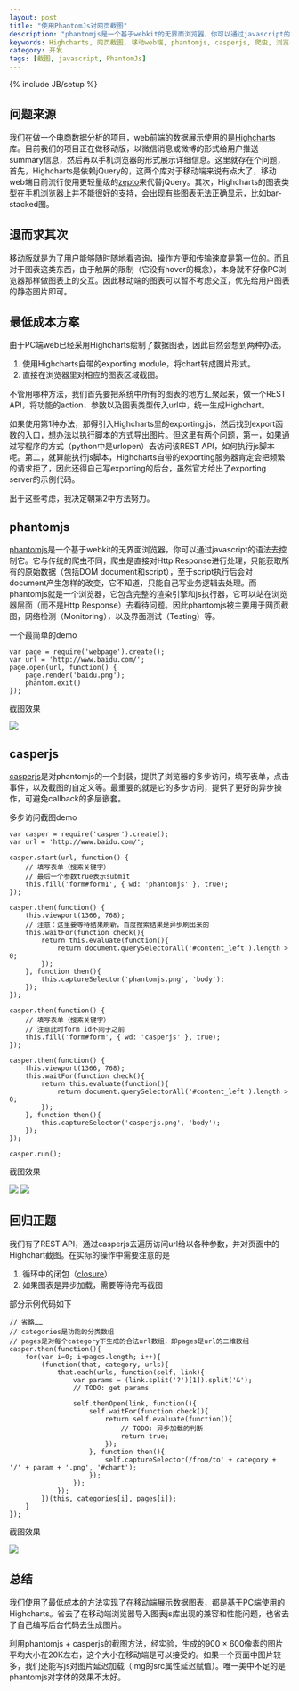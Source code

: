 ```yaml
---
layout: post
title: "使用PhantomJs对网页截图"
description: "phantomjs是一个基于webkit的无界面浏览器，你可以通过javascript的语法去控制它。它与传统的爬虫不同，爬虫是直接对Http Response进行处理，只能获取所有的原始数据（包括DOM document和script），至于script执行后会对document产生怎样的改变，它不知道，只能自己写业务逻辑去处理。而phantomjs就是一个浏览器，它包含完整的渲染引擎和js执行器，它可以站在浏览器层面（而不是Http Response）去看待问题。因此phantomjs被主要用于网页截图，网络检测（Monitoring），以及界面测试（Testing）等。"
keywords: Highcharts, 网页截图, 移动web端, phantomjs, casperjs, 爬虫, 浏览器
category: 开发
tags: [截图, javascript, PhantomJs]
---
```

{% include JB/setup %}


问题来源
---------
我们在做一个电商数据分析的项目，web前端的数据展示使用的是[Highcharts](http://www.highcharts.com/)库。目前我们的项目正在做移动版，以微信消息或微博的形式给用户推送summary信息，然后再以手机浏览器的形式展示详细信息。这里就存在个问题，首先，Highcharts是依赖jQuery的，这两个库对于移动端来说有点大了，移动web端目前流行使用更轻量级的[zepto](http://zeptojs.com/)来代替jQuery。其次，Highcharts的图表类型在手机浏览器上并不能很好的支持，会出现有些图表无法正确显示，比如bar-stacked图。



退而求其次
-----------
移动版就是为了用户能够随时随地看咨询，操作方便和传输速度是第一位的。而且对于图表这类东西，由于触屏的限制（它没有hover的概念），本身就不好像PC浏览器那样做图表上的交互。因此移动端的图表可以暂不考虑交互，优先给用户图表的静态图片即可。



最低成本方案
-------------
由于PC端web已经采用Highcharts绘制了数据图表，因此自然会想到两种办法。

1. 使用Highcharts自带的exporting module，将chart转成图片形式。
2. 直接在浏览器里对相应的图表区域截图。

不管用哪种方法，我们首先要把系统中所有的图表的地方汇聚起来，做一个REST API，将功能的action、参数以及图表类型传入url中，统一生成Highchart。

如果使用第1种办法，那得引入Highcharts里的exporting.js，然后找到export函数的入口，想办法以执行脚本的方式导出图片。但这里有两个问题，第一，如果通过写程序的方式（python中是urlopen）去访问该REST API，如何执行js脚本呢。第二，就算能执行js脚本，Highcharts自带的exporting服务器肯定会把频繁的请求拒了，因此还得自己写exporting的后台，虽然官方给出了exporting server的示例代码。

出于这些考虑，我决定朝第2中方法努力。



phantomjs
----------
[phantomjs](http://phantomjs.org/)是一个基于webkit的无界面浏览器，你可以通过javascript的语法去控制它。它与传统的爬虫不同，爬虫是直接对Http Response进行处理，只能获取所有的原始数据（包括DOM document和script），至于script执行后会对document产生怎样的改变，它不知道，只能自己写业务逻辑去处理。而phantomjs就是一个浏览器，它包含完整的渲染引擎和js执行器，它可以站在浏览器层面（而不是Http Response）去看待问题。因此phantomjs被主要用于网页截图，网络检测（Monitoring），以及界面测试（Testing）等。

一个最简单的demo

    var page = require('webpage').create();
    var url = 'http://www.baidu.com/';
    page.open(url, function() {
        page.render('baidu.png');
        phantom.exit()
    });

截图效果

<img src="/assets/photos/20140612_01.png" style="max-width:720px;">



casperjs
---------
[casperjs](http://casperjs.org/)是对phantomjs的一个封装，提供了浏览器的多步访问，填写表单，点击事件，以及截图的自定义等。最重要的就是它的多步访问，提供了更好的异步操作，可避免callback的多层嵌套。

多步访问截图demo

    var casper = require('casper').create();
    var url = 'http://www.baidu.com/';

    casper.start(url, function() {
        // 填写表单（搜索关键字）
        // 最后一个参数true表示submit
        this.fill('form#form1', { wd: 'phantomjs' }, true);
    });

    casper.then(function() {
        this.viewport(1366, 768);
        // 注意：这里要等待结果刷新，百度搜索结果是异步刷出来的
        this.waitFor(function check(){
            return this.evaluate(function(){
                return document.querySelectorAll('#content_left').length > 0;
            });
        }, function then(){
            this.captureSelector('phantomjs.png', 'body');
        });
    });

    casper.then(function() {
        // 填写表单（搜索关键字）
        // 注意此时form id不同于之前
        this.fill('form#form', { wd: 'casperjs' }, true);
    });

    casper.then(function() {
        this.viewport(1366, 768);
        this.waitFor(function check(){
            return this.evaluate(function(){
                return document.querySelectorAll('#content_left').length > 0;
            });
        }, function then(){
            this.captureSelector('casperjs.png', 'body');
        });
    });

    casper.run();

截图效果

<img src="/assets/photos/20140612_02.png">
<img src="/assets/photos/20140612_03.png">



回归正题
---------
我们有了REST API，通过casperjs去遍历访问url给以各种参数，并对页面中的Highchart截图。在实际的操作中需要注意的是

1. 循环中的闭包（[closure](http://www.cnblogs.com/mindsbook/archive/2009/09/21/javascriptYouMustKnowClosure.html)）
2. 如果图表是异步加载，需要等待完再截图

部分示例代码如下

    // 省略……
    // categories是功能的分类数组
    // pages是对每个category下生成的合法url数组，即pages是url的二维数组
    casper.then(function(){
        for(var i=0; i<pages.length; i++){
            (function(that, category, urls){
                that.each(urls, function(self, link){
                    var params = (link.split('?')[1]).split('&');
                    // TODO: get params

                    self.thenOpen(link, function(){
                        self.waitFor(function check(){
                            return self.evaluate(function(){
                                // TODO: 异步加载的判断
                                return true;
                            });
                        }, function then(){
                            self.captureSelector(/from/to' + category + '/' + param + '.png', '#chart');
                        });
                    });
                });
            })(this, categories[i], pages[i]);
        }
    });

截图效果

<img src="/assets/photos/20140612_04.png">



总结
-----
我们使用了最低成本的方法实现了在移动端展示数据图表，都是基于PC端使用的Highcharts。省去了在移动端浏览器导入图表js库出现的兼容和性能问题，也省去了自己编写后台代码去生成图片。

利用phantomjs + casperjs的截图方法，经实验，生成的900 × 600像素的图片平均大小在20K左右，这个大小在移动端是可以接受的。如果一个页面中图片较多，我们还能写js对图片延迟加载（img的src属性延迟赋值）。唯一美中不足的是phantomjs对字体的效果不太好。
